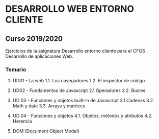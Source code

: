 # DESARROLLO WEB ENTORNO CLIENTE
## Curso 2019/2020

Ejercicios de la asignatura Desarrollo entorno cliente para el CFGS Desarrollo de aplicaciones Web.

### Temario

  1. UD01 - La web
  1.1. Los navegadores
  1.2. El inspector de código

  2. UD02 - Fundamentos de Javascript
  2.1 Operadores
  2.2. Bucles

3. UD 03 - Funciones y objetos built-in de Javascript
  3.1.Cadenas
  3.2. Math y date
  3.3. Arrays y matrices

4. UD 04 - Funciones y objetos
   4.1. Objetos, métodos y atributos
   4.2. Herencia

5. DOM (Document Object Model)
  